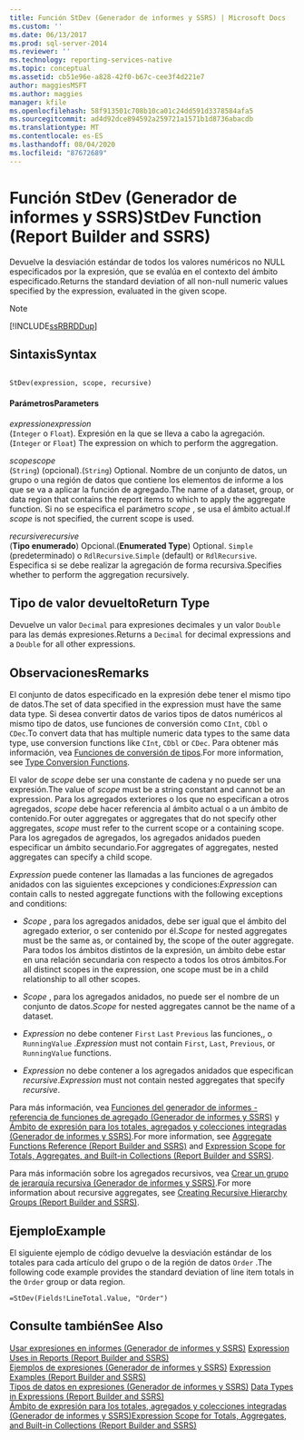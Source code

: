 ```yaml
---
title: Función StDev (Generador de informes y SSRS) | Microsoft Docs
ms.custom: ''
ms.date: 06/13/2017
ms.prod: sql-server-2014
ms.reviewer: ''
ms.technology: reporting-services-native
ms.topic: conceptual
ms.assetid: cb51e96e-a828-42f0-b67c-cee3f4d221e7
author: maggiesMSFT
ms.author: maggies
manager: kfile
ms.openlocfilehash: 58f913501c708b10ca01c24dd591d3378584afa5
ms.sourcegitcommit: ad4d92dce894592a259721a1571b1d8736abacdb
ms.translationtype: MT
ms.contentlocale: es-ES
ms.lasthandoff: 08/04/2020
ms.locfileid: "87672689"
---
```

# <a name="stdev-function-report-builder-and-ssrs"></a><span data-ttu-id="5723d-102">Función StDev (Generador de informes y SSRS)</span><span class="sxs-lookup"><span data-stu-id="5723d-102">StDev Function (Report Builder and SSRS)</span></span>
  <span data-ttu-id="5723d-103">Devuelve la desviación estándar de todos los valores numéricos no NULL especificados por la expresión, que se evalúa en el contexto del ámbito especificado.</span><span class="sxs-lookup"><span data-stu-id="5723d-103">Returns the standard deviation of all non-null numeric values specified by the expression, evaluated in the given scope.</span></span>  
  
> [!NOTE]  
>  [!INCLUDE[ssRBRDDup](../../includes/ssrbrddup-md.md)]  
  
## <a name="syntax"></a><span data-ttu-id="5723d-104">Sintaxis</span><span class="sxs-lookup"><span data-stu-id="5723d-104">Syntax</span></span>  
  
```  
  
StDev(expression, scope, recursive)  
```  
  
#### <a name="parameters"></a><span data-ttu-id="5723d-105">Parámetros</span><span class="sxs-lookup"><span data-stu-id="5723d-105">Parameters</span></span>  
 <span data-ttu-id="5723d-106">*expression*</span><span class="sxs-lookup"><span data-stu-id="5723d-106">*expression*</span></span>  
 <span data-ttu-id="5723d-107">(`Integer` o `Float`). Expresión en la que se lleva a cabo la agregación.</span><span class="sxs-lookup"><span data-stu-id="5723d-107">(`Integer` or `Float`) The expression on which to perform the aggregation.</span></span>  
  
 <span data-ttu-id="5723d-108">*scope*</span><span class="sxs-lookup"><span data-stu-id="5723d-108">*scope*</span></span>  
 <span data-ttu-id="5723d-109">(`String`) (opcional).</span><span class="sxs-lookup"><span data-stu-id="5723d-109">(`String`) Optional.</span></span> <span data-ttu-id="5723d-110">Nombre de un conjunto de datos, un grupo o una región de datos que contiene los elementos de informe a los que se va a aplicar la función de agregado.</span><span class="sxs-lookup"><span data-stu-id="5723d-110">The name of a dataset, group, or data region that contains the report items to which to apply the aggregate function.</span></span> <span data-ttu-id="5723d-111">Si no se especifica el parámetro *scope* , se usa el ámbito actual.</span><span class="sxs-lookup"><span data-stu-id="5723d-111">If *scope* is not specified, the current scope is used.</span></span>  
  
 <span data-ttu-id="5723d-112">*recursive*</span><span class="sxs-lookup"><span data-stu-id="5723d-112">*recursive*</span></span>  
 <span data-ttu-id="5723d-113">(**Tipo enumerado**) Opcional.</span><span class="sxs-lookup"><span data-stu-id="5723d-113">(**Enumerated Type**) Optional.</span></span> <span data-ttu-id="5723d-114">`Simple` (predeterminado) o `RdlRecursive`.</span><span class="sxs-lookup"><span data-stu-id="5723d-114">`Simple` (default) or `RdlRecursive`.</span></span> <span data-ttu-id="5723d-115">Especifica si se debe realizar la agregación de forma recursiva.</span><span class="sxs-lookup"><span data-stu-id="5723d-115">Specifies whether to perform the aggregation recursively.</span></span>  
  
## <a name="return-type"></a><span data-ttu-id="5723d-116">Tipo de valor devuelto</span><span class="sxs-lookup"><span data-stu-id="5723d-116">Return Type</span></span>  
 <span data-ttu-id="5723d-117">Devuelve un valor `Decimal` para expresiones decimales y un valor `Double` para las demás expresiones.</span><span class="sxs-lookup"><span data-stu-id="5723d-117">Returns a `Decimal` for decimal expressions and a `Double` for all other expressions.</span></span>  
  
## <a name="remarks"></a><span data-ttu-id="5723d-118">Observaciones</span><span class="sxs-lookup"><span data-stu-id="5723d-118">Remarks</span></span>  
 <span data-ttu-id="5723d-119">El conjunto de datos especificado en la expresión debe tener el mismo tipo de datos.</span><span class="sxs-lookup"><span data-stu-id="5723d-119">The set of data specified in the expression must have the same data type.</span></span> <span data-ttu-id="5723d-120">Si desea convertir datos de varios tipos de datos numéricos al mismo tipo de datos, use funciones de conversión como `CInt`, `CDbl` o `CDec`.</span><span class="sxs-lookup"><span data-stu-id="5723d-120">To convert data that has multiple numeric data types to the same data type, use conversion functions like `CInt`, `CDbl` or `CDec`.</span></span> <span data-ttu-id="5723d-121">Para obtener más información, vea [Funciones de conversión de tipos](https://go.microsoft.com/fwlink/?LinkId=96142).</span><span class="sxs-lookup"><span data-stu-id="5723d-121">For more information, see [Type Conversion Functions](https://go.microsoft.com/fwlink/?LinkId=96142).</span></span>  
  
 <span data-ttu-id="5723d-122">El valor de *scope* debe ser una constante de cadena y no puede ser una expresión.</span><span class="sxs-lookup"><span data-stu-id="5723d-122">The value of *scope* must be a string constant and cannot be an expression.</span></span> <span data-ttu-id="5723d-123">Para los agregados exteriores o los que no especifican a otros agregados, *scope* debe hacer referencia al ámbito actual o a un ámbito de contenido.</span><span class="sxs-lookup"><span data-stu-id="5723d-123">For outer aggregates or aggregates that do not specify other aggregates, *scope* must refer to the current scope or a containing scope.</span></span> <span data-ttu-id="5723d-124">Para los agregados de agregados, los agregados anidados pueden especificar un ámbito secundario.</span><span class="sxs-lookup"><span data-stu-id="5723d-124">For aggregates of aggregates, nested aggregates can specify a child scope.</span></span>  
  
 <span data-ttu-id="5723d-125">*Expression* puede contener las llamadas a las funciones de agregados anidados con las siguientes excepciones y condiciones:</span><span class="sxs-lookup"><span data-stu-id="5723d-125">*Expression* can contain calls to nested aggregate functions with the following exceptions and conditions:</span></span>  
  
-   <span data-ttu-id="5723d-126">*Scope* , para los agregados anidados, debe ser igual que el ámbito del agregado exterior, o ser contenido por él.</span><span class="sxs-lookup"><span data-stu-id="5723d-126">*Scope* for nested aggregates must be the same as, or contained by, the scope of the outer aggregate.</span></span> <span data-ttu-id="5723d-127">Para todos los ámbitos distintos de la expresión, un ámbito debe estar en una relación secundaria con respecto a todos los otros ámbitos.</span><span class="sxs-lookup"><span data-stu-id="5723d-127">For all distinct scopes in the expression, one scope must be in a child relationship to all other scopes.</span></span>  
  
-   <span data-ttu-id="5723d-128">*Scope* , para los agregados anidados, no puede ser el nombre de un conjunto de datos.</span><span class="sxs-lookup"><span data-stu-id="5723d-128">*Scope* for nested aggregates cannot be the name of a dataset.</span></span>  
  
-   <span data-ttu-id="5723d-129">*Expression* no debe contener `First` `Last` `Previous` las funciones,, o `RunningValue` .</span><span class="sxs-lookup"><span data-stu-id="5723d-129">*Expression* must not contain `First`, `Last`, `Previous`, or `RunningValue` functions.</span></span>  
  
-   <span data-ttu-id="5723d-130">*Expression* no debe contener a los agregados anidados que especifican *recursive*.</span><span class="sxs-lookup"><span data-stu-id="5723d-130">*Expression* must not contain nested aggregates that specify *recursive*.</span></span>  
  
 <span data-ttu-id="5723d-131">Para más información, vea [Funciones del generador de informes - referencia de funciones de agregado &#40;Generador de informes y SSRS&#41;](report-builder-functions-aggregate-functions-reference.md) y [Ámbito de expresión para los totales, agregados y colecciones integradas &#40;Generador de informes y SSRS&#41;](expression-scope-for-totals-aggregates-and-built-in-collections.md).</span><span class="sxs-lookup"><span data-stu-id="5723d-131">For more information, see [Aggregate Functions Reference &#40;Report Builder and SSRS&#41;](report-builder-functions-aggregate-functions-reference.md) and [Expression Scope for Totals, Aggregates, and Built-in Collections &#40;Report Builder and SSRS&#41;](expression-scope-for-totals-aggregates-and-built-in-collections.md).</span></span>  
  
 <span data-ttu-id="5723d-132">Para más información sobre los agregados recursivos, vea [Crear un grupo de jerarquía recursiva &#40;Generador de informes y SSRS&#41;](creating-recursive-hierarchy-groups-report-builder-and-ssrs.md).</span><span class="sxs-lookup"><span data-stu-id="5723d-132">For more information about recursive aggregates, see [Creating Recursive Hierarchy Groups &#40;Report Builder and SSRS&#41;](creating-recursive-hierarchy-groups-report-builder-and-ssrs.md).</span></span>  
  
## <a name="example"></a><span data-ttu-id="5723d-133">Ejemplo</span><span class="sxs-lookup"><span data-stu-id="5723d-133">Example</span></span>  
 <span data-ttu-id="5723d-134">El siguiente ejemplo de código devuelve la desviación estándar de los totales para cada artículo del grupo o de la región de datos `Order` .</span><span class="sxs-lookup"><span data-stu-id="5723d-134">The following code example provides the standard deviation of line item totals in the `Order` group or data region.</span></span>  
  
```  
=StDev(Fields!LineTotal.Value, "Order")  
```  
  
## <a name="see-also"></a><span data-ttu-id="5723d-135">Consulte también</span><span class="sxs-lookup"><span data-stu-id="5723d-135">See Also</span></span>  
 <span data-ttu-id="5723d-136">[Usar expresiones en informes &#40;Generador de informes y SSRS&#41;](expression-uses-in-reports-report-builder-and-ssrs.md) </span><span class="sxs-lookup"><span data-stu-id="5723d-136">[Expression Uses in Reports &#40;Report Builder and SSRS&#41;](expression-uses-in-reports-report-builder-and-ssrs.md) </span></span>  
 <span data-ttu-id="5723d-137">[Ejemplos de expresiones &#40;Generador de informes y SSRS&#41;](expression-examples-report-builder-and-ssrs.md) </span><span class="sxs-lookup"><span data-stu-id="5723d-137">[Expression Examples &#40;Report Builder and SSRS&#41;](expression-examples-report-builder-and-ssrs.md) </span></span>  
 <span data-ttu-id="5723d-138">[Tipos de datos en expresiones &#40;Generador de informes y SSRS&#41;](expressions-report-builder-and-ssrs.md) </span><span class="sxs-lookup"><span data-stu-id="5723d-138">[Data Types in Expressions &#40;Report Builder and SSRS&#41;](expressions-report-builder-and-ssrs.md) </span></span>  
 [<span data-ttu-id="5723d-139">Ámbito de expresión para los totales, agregados y colecciones integradas &#40;Generador de informes y SSRS&#41;</span><span class="sxs-lookup"><span data-stu-id="5723d-139">Expression Scope for Totals, Aggregates, and Built-in Collections &#40;Report Builder and SSRS&#41;</span></span>](expression-scope-for-totals-aggregates-and-built-in-collections.md)  
  
  
